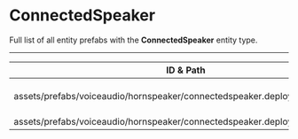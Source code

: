 # ConnectedSpeaker
Full list of all <Badge type="warning" text="2"/> entity prefabs with the **ConnectedSpeaker** entity type.

---
| ID & Path |
| --- |
| <Badge type="tip" text="350348582"/> <br> assets/prefabs/voiceaudio/hornspeaker/connectedspeaker.deployed.prefab |
| <Badge type="tip" text="3946294029"/> <br> assets/prefabs/voiceaudio/hornspeaker/connectedspeaker.deployed.static.prefab |
